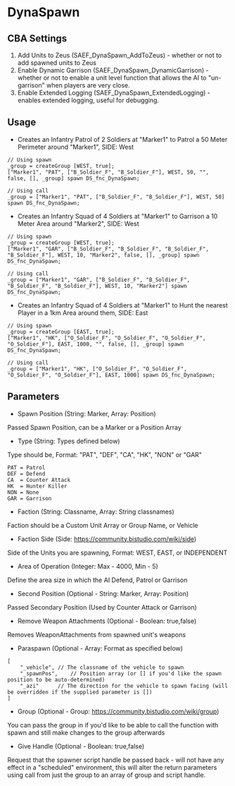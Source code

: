 # DynaSpawn

## CBA Settings
1. Add Units to Zeus (SAEF_DynaSpawn_AddToZeus) - whether or not to add spawned units to Zeus
2. Enable Dynamic Garrison (SAEF_DynaSpawn_DynamicGarrison) - whether or not to enable a unit level function that allows the AI to "un-garrison" when players are very close.
3. Enable Extended Logging (SAEF_DynaSpawn_ExtendedLogging) - enables extended logging, useful for debugging.

## Usage
- Creates an Infantry Patrol of 2 Soldiers at "Marker1" to Patrol a 50 Meter Perimeter around "Marker1", SIDE: West
```
// Using spawn
_group = createGroup [WEST, true];
["Marker1", "PAT", ["B_Soldier_F", "B_Soldier_F"], WEST, 50, "", false, [], _group] spawn DS_fnc_DynaSpawn;

// Using call
_group = ["Marker1", "PAT", ["B_Soldier_F", "B_Soldier_F"], WEST, 50] spawn DS_fnc_DynaSpawn;
```

- Creates an Infantry Squad of 4 Soldiers at "Marker1" to Garrison a 10 Meter Area around "Marker2", SIDE: West
```
// Using spawn
_group = createGroup [WEST, true];
["Marker1", "GAR", ["B_Soldier_F", "B_Soldier_F", "B_Soldier_F", "B_Soldier_F"], WEST, 10, "Marker2", false, [], _group] spawn DS_fnc_DynaSpawn;

// Using call
_group = ["Marker1", "GAR", ["B_Soldier_F", "B_Soldier_F", "B_Soldier_F", "B_Soldier_F"], WEST, 10, "Marker2"] spawn DS_fnc_DynaSpawn;
```

- Creates an Infantry Squad of 4 Soldiers at "Marker1" to Hunt the nearest Player in a 1km Area around them, SIDE: East
```
// Using spawn
_group = createGroup [EAST, true];
["Marker1", "HK", ["O_Soldier_F", "O_Soldier_F", "O_Soldier_F", "O_Soldier_F"], EAST, 1000, "", false, [], _group] spawn DS_fnc_DynaSpawn;

// Using call 
_group = ["Marker1", "HK", ["O_Soldier_F", "O_Soldier_F", "O_Soldier_F", "O_Soldier_F"], EAST, 1000] spawn DS_fnc_DynaSpawn;
```

## Parameters
- Spawn Position (String: Marker, Array: Position)

Passed Spawn Position, can be a Marker or a Position Array

- Type (String: Types defined below)

Type should be, Format: "PAT", "DEF", "CA", "HK", "NON" or "GAR"
```
PAT	= Patrol
DEF	= Defend
CA 	= Counter Attack
HK	= Hunter Killer
NON	= None
GAR	= Garrison
```

- Faction (String: Classname, Array: String classnames)

Faction should be a Custom Unit Array or Group Name, or Vehicle

- Faction Side (Side: https://community.bistudio.com/wiki/side)

Side of the Units you are spawning, Format: WEST, EAST, or INDEPENDENT
	
- Area of Operation (Integer: Max - 4000, Min - 5)

Define the area size in which the AI Defend, Patrol or Garrison
	
- Second Position (Optional - String: Marker, Array: Position)

Passed Secondary Position (Used by Counter Attack or Garrison)
	
- Remove Weapon Attachments (Optional - Boolean: true,false)

Removes WeaponAttachments from spawned unit's weapons

- Paraspawn (Optional - Array: Format as specified below)
```
[
	"_vehicle",	// The classname of the vehicle to spawn
	"_spawnPos",	// Position array (or [] if you'd like the spawn position to be auto-determined)
	"_azi"		// The direction for the vehicle to spawn facing (will be overridden if the supplied parameter is [])
]
```

- Group (Optional - Group: https://community.bistudio.com/wiki/group)	

You can pass the group in if you'd like to be able to call the function with spawn and still make changes to the group afterwards

- Give Handle (Optional - Boolean: true,false)

Request that the spawner script handle be passed back - will not have any effect in a "scheduled" environment, this will alter the return parameters using call from just the group to an array of group and script handle.
